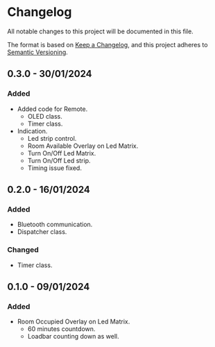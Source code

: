 # Changelog

All notable changes to this project will be documented in this file.

The format is based on [Keep a Changelog](https://keepachangelog.com/en/1.0.0/),
and this project adheres to [Semantic Versioning](https://semver.org/spec/v2.0.0.html).

## 0.3.0 - 30/01/2024
### Added
* Added code for Remote.
  * OLED class.
  * Timer class.
* Indication.
  * Led strip control.
  * Room Available Overlay on Led Matrix.
  * Turn On/Off Led Matrix.
  * Turn On/Off Led strip.
  * Timing issue fixed.

## 0.2.0 - 16/01/2024

### Added
* Bluetooth communication.
* Dispatcher class.

### Changed
* Timer class.

## 0.1.0 - 09/01/2024

### Added
* Room Occupied Overlay on Led Matrix.
  * 60 minutes countdown.
  * Loadbar counting down as well.
